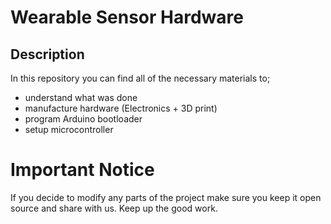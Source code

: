 # Wearable Sensor Hardware

## Description

In this repository you can find all of the necessary materials to; 
- understand what was done 
- manufacture hardware (Electronics + 3D print)
- program Arduino bootloader
- setup microcontroller

# Important Notice

If you decide to modify any parts of the project make sure you keep it open source and share with us. Keep up the good work.
